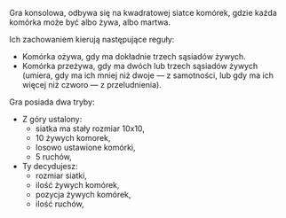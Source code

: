 Gra konsolowa, odbywa się na kwadratowej siatce komórek, gdzie każda komórka może być albo żywa, albo martwa.

Ich zachowaniem kierują następujące reguły: 
- Komórka ożywa, gdy ma dokładnie trzech sąsiadów żywych.
- Komórka przeżywa, gdy ma dwóch lub trzech sąsiadów żywych (umiera, gdy ma ich mniej niż dwoje — z samotności, lub gdy ma ich więcej niż czworo — z przeludnienia).

Gra posiada dwa tryby: 
- Z góry ustalony:
  - siatka ma stały rozmiar 10x10,
  - 10 żywych komorek,
  - losowo ustawione komórki, 
  - 5 ruchów,
- Ty decydujesz:
  - rozmiar siatki,
  - ilość żywych komórek,
  - pozycja żywych komórek,
  - ilość ruchów,

